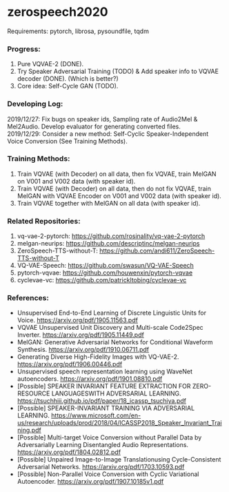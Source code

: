 # zerospeech2020

Requirements: pytorch, librosa, pysoundfile, tqdm
  
### Progress:
1. Pure VQVAE-2 (DONE).
2. Try Speaker Adversarial Training (TODO) & Add speaker info to VQVAE decoder (DONE). (Which is better?)
3. Core idea: Self-Cycle GAN (TODO).

### Developing Log:
2019/12/27: Fix bugs on speaker ids, Sampling rate of Audio2Mel & Mel2Audio. Develop evaluator for generating converted files.  
2019/12/29: Consider a new method: Self-Cyclic Speaker-Independent Voice Conversion (See Training Methods).  

### Training Methods:  
1. Train VQVAE (with Decoder) on all data, then fix VQVAE, train MelGAN on V001 and V002 data (with speaker id).  
2. Train VQVAE (with Decoder) on all data, then do not fix VQVAE, train MelGAN with VQVAE Encoder on V001 and V002 data (with speaker id).  
3. Train VQVAE together with MelGAN on all data (with speaker id).  

### Related Repositories:
1. vq-vae-2-pytorch: https://github.com/rosinality/vq-vae-2-pytorch  
2. melgan-neurips: https://github.com/descriptinc/melgan-neurips  
3. ZeroSpeech-TTS-without-T: https://github.com/andi611/ZeroSpeech-TTS-without-T  
4. VQ-VAE-Speech: https://github.com/swasun/VQ-VAE-Speech  
5. pytorch-vqvae: https://github.com/houwenxin/pytorch-vqvae  
6. cyclevae-vc: https://github.com/patrickltobing/cyclevae-vc  

### References:
+ Unsupervised End-to-End Learning of Discrete Linguistic Units for Voice. https://arxiv.org/pdf/1905.11563.pdf  
+ VQVAE Unsupervised Unit Discovery and Multi-scale Code2Spec Inverter. https://arxiv.org/pdf/1905.11449.pdf  
+ MelGAN: Generative Adversarial Networks for Conditional Waveform Synthesis. https://arxiv.org/pdf/1910.06711.pdf  
+ Generating Diverse High-Fidelity Images with VQ-VAE-2. https://arxiv.org/pdf/1906.00446.pdf  
+ Unsupervised speech representation learning using WaveNet autoencoders. https://arxiv.org/pdf/1901.08810.pdf  
+ [Possible] SPEAKER INVARIANT FEATURE EXTRACTION FOR ZERO-RESOURCE LANGUAGESWITH ADVERSARIAL LEARNING. https://tsuchhiii.github.io/pdf/paper/18_icassp_tsuchiya.pdf  
+ [Possible] SPEAKER-INVARIANT TRAINING VIA ADVERSARIAL LEARNING. https://www.microsoft.com/en-us/research/uploads/prod/2018/04/ICASSP2018_Speaker_Invariant_Training.pdf  
+ [Possible] Multi-target Voice Conversion without Parallel Data by Adversarially Learning Disentangled Audio Representations. https://arxiv.org/pdf/1804.02812.pdf  
+ [Possible] Unpaired Image-to-Image Translationusing Cycle-Consistent Adversarial Networks. https://arxiv.org/pdf/1703.10593.pdf  
+ [Possible] Non-Parallel Voice Conversion with Cyclic Variational Autoencoder. https://arxiv.org/pdf/1907.10185v1.pdf  
